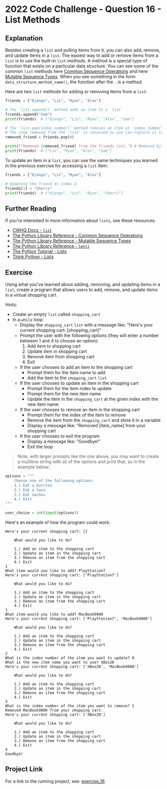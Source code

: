 # 2022 Code Challenge - Question 16 - List Methods

## Explanation

Besides creating a `list` and pulling items from it, you can also add, remove, and update items in a `list`.
The easiest way to add or remove items from a `list` is to use the built-in `list` *methods*. A method is a
special type of function that exists on a particular data structure. You can see some of the common `list`
methods here [Common Sequence Operations](https://docs.python.org/3/library/stdtypes.html#common-sequence-operations)
and here [Mutable Sequence Types](https://docs.python.org/3/library/stdtypes.html#mutable-sequence-types). 
When you see something in the form `data_structure.method_name()`, the function after the `.` is a method.

Here are two `list` methods for adding or removing items from a `list`:

```python
friends = ["Django", "Lis", "Ryan", "Alex"]

# The `list.append()` method adds an item to a `list`
friends.append("Sam")
print(friends)  # ["Django", "Lis", "Ryan", "Alex", "Sam"]

# The `list.pop(index_number)` method removes an item at `index_number` from a `list`
# The item removed from the `list` is returned so you can capture it in a variable if you wish
removed_friend = friends.pop(0)

print(f"Removed {removed_friend} from the friends list.") # Removed Django from the friends list.
print(friends)  # ["Lis", "Ryan", "Alex", "Sam"] 
```

To update an item in a `list`, you can use the same techniques you learned in the previous exercise for
accessing a `list` item:

```python
friends = ["Django", "Lis", "Ryan", "Alex"]

# Updating the friend at index 3
friends[3] = "Sherri"
print(friends)  # ["Django", "Lis", "Ryan", "Sherri"]
```

## Further Reading

If you're interested in more information about `lists`, see these resources:
-   [CWHQ Docs - `list`](https://docs.codewizardshq.com/python/python-language/#list)
-   [The Python Library Reference - Common Sequence Operations](https://docs.python.org/3/library/stdtypes.html#common-sequence-operations)
-   [The Python Library Reference - Mutable Sequence Types](https://docs.python.org/3/library/stdtypes.html#mutable-sequence-types)
-   [The Python Library Reference - `len()`](https://docs.python.org/3/library/functions.html#len)
-   [The Python Tutorial - Lists](https://docs.python.org/3/tutorial/introduction.html#lists)
-   [Think Python - Lists](https://greenteapress.com/thinkpython2/html/thinkpython2011.html)

## Exercise

Using what you've learned about adding, removing, and updating items in a `list`, create a program
that allows users to add, remove, and update items in a virtual shopping cart.

Hints:
- Create an empty `list` called `shopping_cart`
- In a `while` loop:
    - Display the `shopping_cart` `list` with a message like: "Here's your current shopping cart: [shopping_cart]"
    - Prompt the user with the following options (they will enter a number between 1 and 4 to choose an option):
        1. Add item to shopping cart
        2. Update item in shopping cart
        3. Remove item from shopping cart
        4. Exit
    - If the user chooses to add an item to the shopping cart
        - Prompt them for the item name to add
        - Add the item to the `shopping_cart` `list`
    - If the user chooses to update an item in the shopping cart
        - Prompt them for the item index to update
        - Prompt them for the new item name
        - Update the item in the `shopping_cart` at the given index with the new item name
    - If the user chooses to remove an item in the shopping cart
        - Prompt them for the index of the item to remove
        - Remove the item from the `shopping_cart` and store it in a variable
        - Display a message like: "Removed [item_name] from your shopping cart
    - If the user chooses to exit the program
        - Display a message like: "Goodbye!"
        - Exit the loop

> Note, with larger prompts like the one above, you may want to create a multiline
> string with all of the options and print that, as in the example below:

```python
options = """
    Choose one of the following options:
    1.) Eat a burrito
    2.) Eat a taco
    3.) Eat nachos
    4.) Exit
"""

user_choice = int(input(options))
```

Here's an example of how the program could work:

```text
Here's your current shopping cart: []

    What would you like to do?

    1.) Add an item to the shopping cart
    2.) Update an item in the shopping cart
    3.) Remove an item from the shopping cart
    4.) Exit
1
What item would you like to add? PlayStation7
Here's your current shopping cart: ['PlayStation7']

    What would you like to do?

    1.) Add an item to the shopping cart
    2.) Update an item in the shopping cart
    3.) Remove an item from the shopping cart
    4.) Exit
1
What item would you like to add? MacBook9000
Here's your current shopping cart: ['PlayStation7', 'MacBook9000']

    What would you like to do?

    1.) Add an item to the shopping cart
    2.) Update an item in the shopping cart
    3.) Remove an item from the shopping cart
    4.) Exit
2
What is the index number of the item you want to update? 0
What is the new item name you want to use? XBox20
Here's your current shopping cart: ['XBox20', 'MacBook9000']

    What would you like to do?

    1.) Add an item to the shopping cart
    2.) Update an item in the shopping cart
    3.) Remove an item from the shopping cart
    4.) Exit
3
What is the index number of the item you want to remove? 1
Removed MacBook9000 from your shopping cart.
Here's your current shopping cart: ['XBox20']

    What would you like to do?

    1.) Add an item to the shopping cart
    2.) Update an item in the shopping cart
    3.) Remove an item from the shopping cart
    4.) Exit
4
Goodbye!
```


## Project Link

For a link to the running project, see: [exercise_16](https://projects.pty.cwhq-apps.com/?filename=/code-challenge-2022/exercise_16/main.py)
    